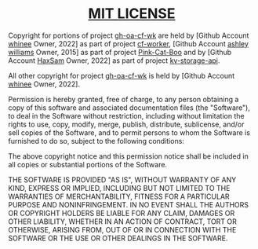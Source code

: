 <h1 align="center" style="font-weight: bold">
    <a target="_blank" href="https://choosealicense.com/licenses/mit/">MIT LICENSE</a>
</h1>

Copyright for portions of project [gh-oa-cf-wk](https://github.com/whinee/gh-oa-cf-wk) are held by [Github Account [whinee](https://github.com/whinee) Owner, 2022] as part of project [cf-worker](https://github.com/whinee/cf-worker), [Github Account [ashley williams](https://github.com/[ashleygwilliams) Owner, 2015] as part of project [Pink-Cat-Boo](https://github.com/cloudflare/worker-template) and by [Github Account [HaxSam](https://github.com/HaxSam) Owner, 2022] as part of project [kv-storage-api](https://github.com/HaxSam/kv-storage-api).

All other copyright for project [gh-oa-cf-wk](https://github.com/whinee/gh-oa-cf-wk) is held by [Github Account [whinee](https://github.com/whinee) Owner, 2022].

Permission is hereby granted, free of charge, to any person obtaining a copy
of this software and associated documentation files (the "Software"), to deal
in the Software without restriction, including without limitation the rights
to use, copy, modify, merge, publish, distribute, sublicense, and/or sell
copies of the Software, and to permit persons to whom the Software is
furnished to do so, subject to the following conditions:

The above copyright notice and this permission notice shall be included in all
copies or substantial portions of the Software.

THE SOFTWARE IS PROVIDED "AS IS", WITHOUT WARRANTY OF ANY KIND, EXPRESS OR
IMPLIED, INCLUDING BUT NOT LIMITED TO THE WARRANTIES OF MERCHANTABILITY,
FITNESS FOR A PARTICULAR PURPOSE AND NONINFRINGEMENT. IN NO EVENT SHALL THE
AUTHORS OR COPYRIGHT HOLDERS BE LIABLE FOR ANY CLAIM, DAMAGES OR OTHER
LIABILITY, WHETHER IN AN ACTION OF CONTRACT, TORT OR OTHERWISE, ARISING FROM,
OUT OF OR IN CONNECTION WITH THE SOFTWARE OR THE USE OR OTHER DEALINGS IN THE
SOFTWARE.